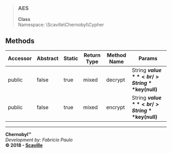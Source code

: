 > ### AES
> **Class**<br/>
> Namespace: \Scaville\Chernobyl\Cypher<br/>
 
## Methods

Accessor | Abstract | Static | Return Type | Method Name | Params
--- | --- | --- | --- | --- | ---
| public | false | true | mixed | decrypt | String  **$value**<br/>String  **$key(null)**
| public | false | true | mixed | encrypt | String  **$value**<br/>String  **$key(null)**

---
**Chernobyl™**<br/>
_Development by: Fabricio Paulo_<br/>
**© 2018 - <a href='http://www.scaville.com'>Scaville</a>**